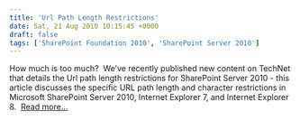 ```yaml
---
title: 'Url Path Length Restrictions'
date: Sat, 21 Aug 2010 10:15:45 +0000
draft: false
tags: ['SharePoint Foundation 2010', 'SharePoint Server 2010']
---
```


How much is too much?  We’ve recently published new content on TechNet that details the Url path length restrictions for SharePoint Server 2010 - this article discusses the specific URL path length and character restrictions in Microsoft SharePoint Server 2010, Internet Explorer 7, and Internet Explorer 8.  [Read more…](http://technet.microsoft.com/en-us/library/ff919564.aspx)